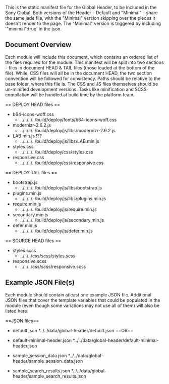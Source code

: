 This is the static manifest file for the Global Header, to be included in the Sony Global. Both versions of the Header – Default and "Minimal" – share the same jade file, with the "Minimal" version skipping over the pieces it doesn't render to the page. The "Minimal" version is triggered by including '"minimal":true' in the json.



Document Overview
-----------------

Each module will include this document, which contains an ordered list of the files required for the module. This manifest will be split into two sections - files in document HEAD & TAIL files (those loaded at the bottom of the file). While, CSS files will all be in the document HEAD, the two section convention will be followed for consistency. Paths should be relative to the base folder, where this file is. The CSS and JS files themselves should be un-minified development versions. Tasks like minification and SCSS compilation will be handled at build time by the platform team.



== DEPLOY HEAD files ==

* b64-icons-woff.css
	* ../../../../build/deploy/fonts/b64-icons-woff.css
* modernizr-2.6.2.js
	* ../../../../build/deploy/js/libs/modernizr-2.6.2.js
* LAB.min.js !??
	* ../../../../build/deploy/js/libs/LAB.min.js
* styles.css
	* ../../../../build/deploy/css/styles.css
* responsive.css
	* ../../../../build/deploy/css/responsive.css



== DEPLOY TAIL files ==

* bootstrap.js
	* ../../../../build/deploy/js/libs/bootstrap.js
* plugins.min.js
	* ../../../../build/deploy/js/libs/plugins.min.js
* require.min.js
	* ../../../../build/deploy/js/require.min.js
* secondary.min.js
	* ../../../../build/deploy/js/secondary.min.js
* defer.min.js
	* ../../../../build/deploy/js/defer.min.js



== SOURCE HEAD files ==

* styles.scss
  * ../../../css/scss/styles.scss
* responsive.scss
  * ../../../css/scss/responsive.scss
	


Example JSON File(s)
--------------------

Each module should contain atleast one example JSON file. Additional JSON files that cover the template variables that could be populated in the module (even though some variations may not use all of them) will also be listed here.

==JSON files==

* default.json
	*../../data/global-header/default.json
==OR==
* default-minimal-header.json
	*../../data/global-header/default-minimal-header.json

* sample_session_data.json
	*../../data/global-header/sample_session_data.json
* sample_search_results.json
	*../../data/global-header/sample_search_results.json

